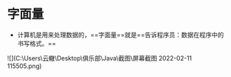 # 字面量
+ 计算机是用来处理数据的，==字面量==就是==告诉程序员：数据在程序中的书写格式。==

![](C:\Users\云轍\Desktop\俱乐部\Java\截图\屏幕截图 2022-02-11 115505.png)